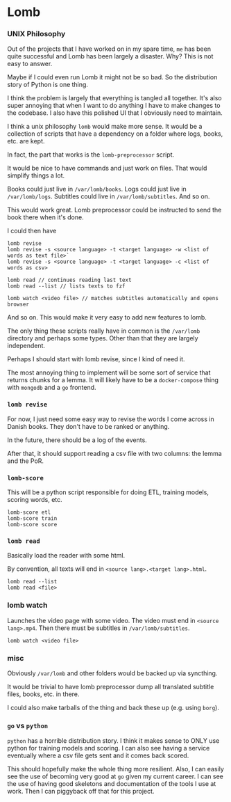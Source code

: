 # Lomb 

### UNIX Philosophy

Out of the projects that I have worked on in my spare time, `me` has been quite successful and Lomb has been largely a disaster. Why? This is not easy to answer.

Maybe if I could even run Lomb it might not be so bad. So the distribution story of Python is one thing.

I think the problem is largely that everything is tangled all together. It's also super annoying that when I want to do anything I have to make changes to the codebase. I also have this polished UI that I obviously need to maintain.

I think a unix philosophy `lomb` would make more sense. It would be a collection of scripts that have a dependency on a folder where logs, books, etc. are kept.

In fact, the part that works is the `lomb-preprocessor` script.

It would be nice to have commands and just work on files. That would simplify things a lot.

Books could just live in `/var/lomb/books`. Logs could just live in `/var/lomb/logs`. Subtitles could live in `/var/lomb/subtitles`. And so on.

This would work great. Lomb preprocessor could be instructed to send the book there when it's done.

I could then have
```
lomb revise
lomb revise -s <source language> -t <target language> -w <list of words as text file>`
lomb revise -s <source language> -t <target language> -c <list of words as csv>

lomb read // continues reading last text
lomb read --list // lists texts to fzf

lomb watch <video file> // matches subtitles automatically and opens browser
```

And so on. This would make it very easy to add new features to lomb.

The only thing these scripts really have in common is the `/var/lomb` directory and perhaps some types. Other than that they are largely independent.

Perhaps I should start with lomb revise, since I kind of need it.

The most annoying thing to implement will be some sort of service that returns chunks for a lemma. It will likely have to be a `docker-compose` thing with `mongodb` and a `go` frontend.

### `lomb revise`

For now, I just need some easy way to revise the words I come across in Danish books. They don't have to be ranked or anything. 

In the future, there should be a log of the events.

After that, it should support reading a csv file with two columns: the lemma and the PoR.

### `lomb-score`

This will be a python script responsible for doing ETL, training models, scoring words, etc.

```
lomb-score etl
lomb-score train
lomb-score score
```

### `lomb read`

Basically load the reader with some html.

By convention, all texts will end in `<source lang>.<target lang>.html`.

```
lomb read --list
lomb read <file>
```

### lomb watch

Launches the video page with some video. The video must end in `<source lang>.mp4`. Then there must be subtitles in `/var/lomb/subtitles`.

`lomb watch <video file>`

### misc

Obviously `/var/lomb` and other folders would be backed up via syncthing.

It would be trivial to have lomb preprocessor dump all translated subtitle files, books, etc. in there.

I could also make tarballs of the thing and back these up (e.g. using `borg`).

### `go` vs `python`

`python` has a horrible distribution story. I think it makes sense to ONLY use python for training models and scoring. I can also see having a service eventually where a csv file gets sent and it comes back scored.

This should hopefully make the whole thing more resilient. Also, I can easily see the use of becoming very good at `go` given my current career. I can see the use of having good skeletons and documentation of the tools I use at work. Then I can piggyback off that for this project.
